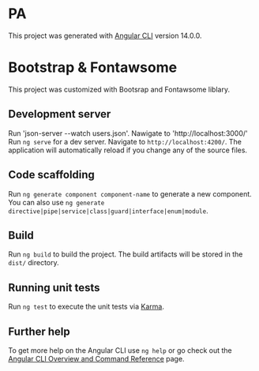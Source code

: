 # PA

This project was generated with [Angular CLI](https://github.com/angular/angular-cli) version 14.0.0.

# Bootstrap & Fontawsome

This project was customized with Bootsrap and Fontawsome liblary. 

## Development server
Run 'json-server --watch users.json'. Nawigate to 'http://localhost:3000/'
Run `ng serve` for a dev server. Navigate to `http://localhost:4200/`. The application will automatically reload if you change any of the source files.

## Code scaffolding

Run `ng generate component component-name` to generate a new component. You can also use `ng generate directive|pipe|service|class|guard|interface|enum|module`.

## Build

Run `ng build` to build the project. The build artifacts will be stored in the `dist/` directory.

## Running unit tests

Run `ng test` to execute the unit tests via [Karma](https://karma-runner.github.io).

## Further help

To get more help on the Angular CLI use `ng help` or go check out the [Angular CLI Overview and Command Reference](https://angular.io/cli) page.
